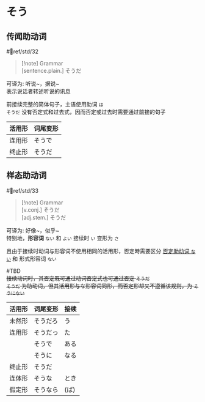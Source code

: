 # そう


## 传闻助动词

 #📖ref/std/32  

> [!note] Grammar  
> [sentence.plain.] そうだ  

可译为: 听说~，据说~  
表示说话者转述听说的讯息  

前接续完整的简体句子，主语使用助词 `は`  
`そうだ` 没有否定式和过去式，因而否定或过去时需要通过前接的句子  

| 活用形 | 词尾变形 |
| --- | ---- |
| 连用形 | そうで  |
| 终止形 | そうだ  |

## 样态助动词

 #📖ref/std/33  

> [!note] Grammar  
> [v.conj.] そうだ  
> [adj.stem.] そうだ  

可译为: 好像~，似乎~  
特别地，**形容词** `ない` 和 `よい` 接续时 `い` 变形为 `さ`  

且由于接续时动词与形容词不使用相同的活用形，否定時需要区分 [否定助动词 `ない`](ない.md) 和 形式形容词 `ない`  

 #TBD  
~~接续动词时，其否定既可通过动词否定式也可通过否定 `そうだ`  
`そうだ` 为助动词，但其活用形与な形容词同形，而否定形却又不遵循该规则，为 `そうにない`~~  

| 活用形 | 词尾变形 | 接续  |
| --- | ---- | --- |
| 未然形 | そうだろ | う   |
| 连用形 | そうだっ | た   |
|     | そうで  | ある  |
|     | そうに  | なる  |
| 终止形 | そうだ  |     |
| 连体形 | そうな  | とき  |
| 假定形 | そうなら | (ば) |
